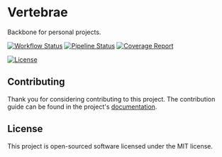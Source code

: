 # Vertebrae

Backbone for personal projects.

[![Workflow Status](https://github.com/nlmenke/vertebrae/actions/workflows/tests.yml/badge.svg)](https://github.com/nlmenke/vertebrae/actions/workflows/tests.yml)
[![Pipeline Status](https://gitlab.com/nlmenke/vertebrae/badges/main/pipeline.svg)](https://gitlab.com/nlmenke/vertebrae/-/pipelines/latest)
[![Coverage Report](https://gitlab.com/nlmenke/vertebrae/badges/main/coverage.svg)](https://gitlab.com/nlmenke/vertebrae/-/pipelines/latest)

[![License](https://img.shields.io/badge/license-MIT-428F7E.svg)](LICENSE.md)


## Contributing

Thank you for considering contributing to this project. The contribution guide
can be found in the project's [documentation](docs/contributing).


## License

This project is open-sourced software licensed under the MIT license.
